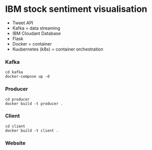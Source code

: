 # IBM stock sentiment visualisation

* Tweet API
* Kafka = data streaming 
* IBM Cloudant Database
* Flask
* Docker = container
* Kuubernetes (k8s) = container orchestration

### Kafka
```
cd kafka 
docker-compose up -d
```

### Producer
```
cd producer
docker build -t producer .
```

### Client
```
cd client
docker build -t client .
```

### Website